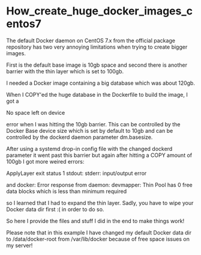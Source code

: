# How_create_huge_docker_images_centos7

The default Docker daemon on CentOS 7.x from the official package repository has two very annoying limitations when trying to create bigger images.

First is the default base image is 10gb space and second there is another barrier with the thin layer which is set to 100gb.

I needed a Docker image containing a big database which was about 120gb.

When I COPY'ed the huge database in the Dockerfile to build the image, I got a 

No space left on device

error when I was hitting the 10gb barrier. This can be controlled by the Docker Base device size which is set by default to
10gb and can be controlled by the dockerd daemon parameter dm.basesize.

After using a systemd drop-in config file with the changed dockerd parameter it went past this barrier but again after hitting 
a COPY amount of 100gb I got more weired errors:

ApplyLayer exit status 1 stdout:  stderr: input/output error

and
docker: Error response from daemon: devmapper: Thin Pool has 0 free data blocks which is less than minimum required

so I learned that I had to expand the thin layer. Sadly, you have to wipe your Docker data dir first :( in order to do so.

So here I provide the files and stuff I did in the end to make things work!

Please note that in this example I have changed my default Docker data dir to /data/docker-root from /var/lib/docker because of free space issues on my server!
